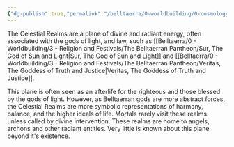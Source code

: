 ```yaml
---
{"dg-publish":true,"permalink":"/belltaerra/0-worldbuilding/0-cosmology/planes-of-existence/6-celestial-realms/"}
---
```


The Celestial Realms are a plane of divine and radiant energy, often associated with the gods of light, and law, such as [[Belltaerra/0 - Worldbuilding/3 - Religion and Festivals/The Belltaerran Pantheon/Sur, The God of Sun and Light\|Sur, The God of Sun and Light]] and [[Belltaerra/0 - Worldbuilding/3 - Religion and Festivals/The Belltaerran Pantheon/Veritas, The Goddess of Truth and Justice\|Veritas, The Goddess of Truth and Justice]]. 

This plane is often seen as an afterlife for the righteous and those blessed by the gods of light. However, as Belltaerran gods are more abstract forces, the Celestial Realms are more symbolic representations of harmony, balance, and the higher ideals of life. Mortals rarely visit these realms unless called by divine intervention. These realms are home to angels, archons and other radiant entities. Very little is known about this plane, beyond it's existence.
